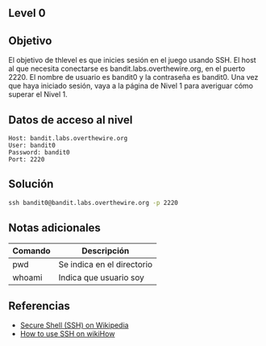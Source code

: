 ## Level 0
## Objetivo
El objetivo de thlevel es que inicies sesión en el juego usando SSH. El host al que necesita conectarse es bandit.labs.overthewire.org, en el puerto 2220. El nombre de usuario es bandit0 y la contraseña es bandit0. Una vez que haya iniciado sesión, vaya a la página de Nivel 1 para averiguar cómo superar el Nivel 1.
## Datos de acceso al nivel
```
Host: bandit.labs.overthewire.org
User: bandit0
Password: bandit0
Port: 2220
```

## Solución
``` cmd
ssh bandit0@bandit.labs.overthewire.org -p 2220
```
## Notas adicionales
| Comando | Descripción |
|------------|--------------|
|pwd|Se indica en el directorio
|whoami| Indica que usuario soy|




## Referencias
- [Secure Shell (SSH) on Wikipedia](https://en.wikipedia.org/wiki/Secure_Shell)
- [How to use SSH on wikiHow](https://www.wikihow.com/Use-SSH)
